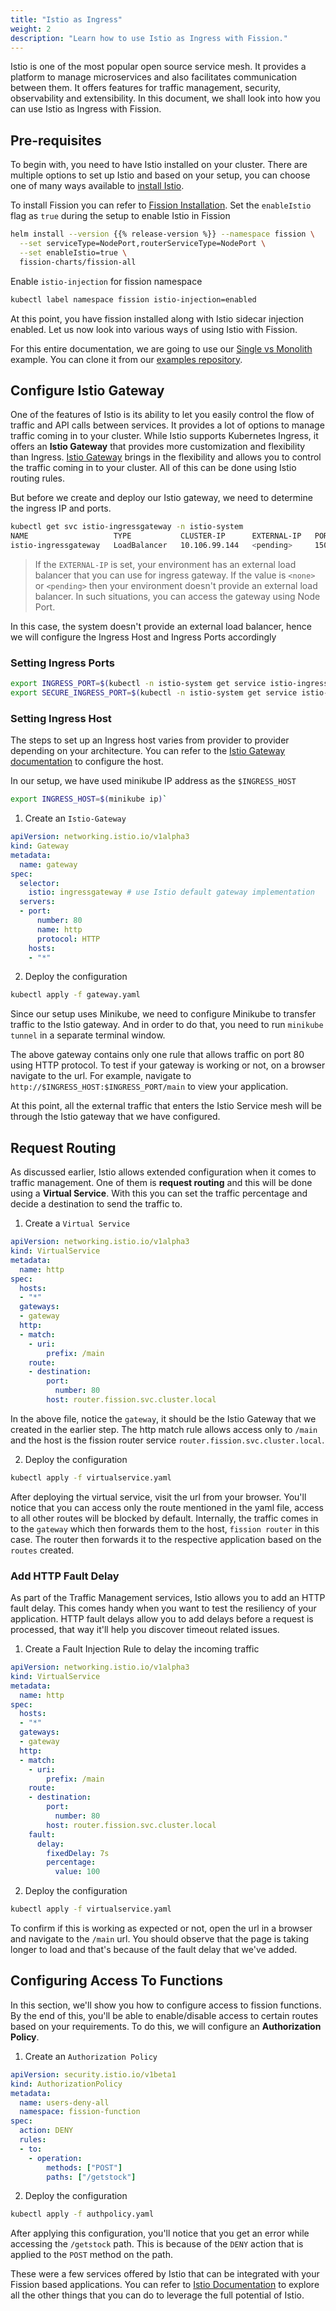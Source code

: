 ```yaml
---
title: "Istio as Ingress"
weight: 2
description: "Learn how to use Istio as Ingress with Fission."
---
```


Istio is one of the most popular open source service mesh.
It provides a platform to manage microservices and also facilitates communication between them.
It offers features for traffic management, security, observability and extensibility.
In this document, we shall look into how you can use Istio as Ingress with Fission.

## Pre-requisites

To begin with, you need to have Istio installed on your cluster.
There are multiple options to set up Istio and based on your setup, you can choose one of many ways available to [install Istio](https://istio.io/latest/docs/setup/install/).

To install Fission you can refer to [Fission Installation](/docs/installation).
Set the `enableIstio` flag as `true` during the setup to enable Istio in Fission

```bash
helm install --version {{% release-version %}} --namespace fission \
  --set serviceType=NodePort,routerServiceType=NodePort \
  --set enableIstio=true \
  fission-charts/fission-all
```

Enable `istio-injection` for fission namespace

```bash
kubectl label namespace fission istio-injection=enabled
```

At this point, you have fission installed along with Istio sidecar injection enabled.
Let us now look into various ways of using Istio with Fission.

For this entire documentation, we are going to use our [Single vs Monolith](https://fission.io/blog/single-or-monolith-serverless-functions-what-should-you-choose/) example.
You can clone it from our [examples repository](https://github.com/fission/examples/tree/main/python/SinglevsMonolith).

## Configure Istio Gateway

One of the features of Istio is its ability to let you easily control the flow of traffic and API calls between services.
It provides a lot of options to manage traffic coming in to your cluster.
While Istio supports Kubernetes Ingress, it offers an **Istio Gateway** that provides more customization and flexibility than Ingress.
[Istio Gateway](https://istio.io/latest/docs/tasks/traffic-management/ingress/ingress-control/) brings in the flexibility and allows you to control the traffic coming in to your cluster.
All of this can be done using Istio routing rules.

But before we create and deploy our Istio gateway, we need to determine the ingress IP and ports.

```bash
kubectl get svc istio-ingressgateway -n istio-system
NAME                   TYPE           CLUSTER-IP      EXTERNAL-IP   PORT(S)                                      AGE
istio-ingressgateway   LoadBalancer   10.106.99.144   <pending>     15021:30487/TCP,80:31638/TCP,443:32533/TCP   5d3h
```

> If the `EXTERNAL-IP` is set, your environment has an external load balancer that you can use for ingress gateway. If the value is `<none>` or `<pending>` then your environment doesn't provide an external load balancer. In such situations, you can access the gateway using Node Port.

In this case, the system doesn't provide an external load balancer, hence we will configure the Ingress Host and Ingress Ports accordingly

### Setting Ingress Ports

```bash
export INGRESS_PORT=$(kubectl -n istio-system get service istio-ingressgateway -o jsonpath='{.spec.ports[?(@.name=="http2")].nodePort}')
export SECURE_INGRESS_PORT=$(kubectl -n istio-system get service istio-ingressgateway -o jsonpath='{.spec.ports[?(@.name=="https")].nodePort}')
```

### Setting Ingress Host

The steps to set up an Ingress host varies from provider to provider depending on your architecture.
You can refer to the [Istio Gateway documentation](https://istio.io/latest/docs/tasks/traffic-management/ingress/ingress-control/#determining-the-ingress-ip-and-ports) to configure the host.

In our setup, we have used minikube IP address as the `$INGRESS_HOST`

```bash
export INGRESS_HOST=$(minikube ip)`
```

1. Create an `Istio-Gateway`

```yaml
apiVersion: networking.istio.io/v1alpha3
kind: Gateway
metadata:
  name: gateway
spec:
  selector:
    istio: ingressgateway # use Istio default gateway implementation
  servers:
  - port:
      number: 80
      name: http
      protocol: HTTP
    hosts:
    - "*"
```

2. Deploy the configuration

```bash
kubectl apply -f gateway.yaml
```

Since our setup uses Minikube, we need to configure Minikube to transfer traffic to the Istio gateway.
And in order to do that, you need to run `minikube tunnel` in a separate terminal window.

The above gateway contains only one rule that allows traffic on port 80 using HTTP protocol.
To test if your gateway is working or not, on a browser navigate to the url.
For example, navigate to `http://$INGRESS_HOST:$INGRESS_PORT/main` to view your application.

At this point, all the external traffic that enters the Istio Service mesh will be through the Istio gateway that we have configured.

## Request Routing

As discussed earlier, Istio allows extended configuration when it comes to traffic management.
One of them is **request routing** and this will be done using a **Virtual Service**.
With this you can set the traffic percentage and decide a destination to send the traffic to.

1. Create a `Virtual Service`

```yaml
apiVersion: networking.istio.io/v1alpha3
kind: VirtualService
metadata:
  name: http
spec:
  hosts:
  - "*"
  gateways:
  - gateway
  http:
  - match:
    - uri:
        prefix: /main
    route:
    - destination:
        port:
          number: 80
        host: router.fission.svc.cluster.local
```

In the above file, notice the `gateway`, it should be the Istio Gateway that we created in the earlier step.
The http match rule allows access only to `/main` and the host is the fission router service `router.fission.svc.cluster.local`.


2. Deploy the configuration

```bash
kubectl apply -f virtualservice.yaml
```

After deploying the virtual service, visit the url from your browser.
You'll notice that you can access only the route mentioned in the yaml file, access to all other routes will be blocked by default.
Internally, the traffic comes in to the `gateway` which then forwards them to the host, `fission router` in this case.
The router then forwards it to the respective application based on the `routes` created.

### Add HTTP Fault Delay

As part of the Traffic Management services, Istio allows you to add an HTTP fault delay.
This comes handy when you want to test the resiliency of your application.
HTTP fault delays allow you to add delays before a request is processed, that way it'll help you discover timeout related issues.

1. Create a Fault Injection Rule to delay the incoming traffic

```yaml
apiVersion: networking.istio.io/v1alpha3
kind: VirtualService
metadata:
  name: http
spec:
  hosts:
  - "*"
  gateways:
  - gateway
  http:
  - match:
    - uri:
        prefix: /main
    route:
    - destination:
        port:
          number: 80
        host: router.fission.svc.cluster.local
    fault:
      delay:
        fixedDelay: 7s
        percentage:
          value: 100
```

2. Deploy the configuration

```bash
kubectl apply -f virtualservice.yaml
```

To confirm if this is working as expected or not, open the url in a browser and navigate to the `/main` url.
You should observe that the page is taking longer to load and that's because of the fault delay that we've added.

## Configuring Access To Functions

In this section, we'll show you how to configure access to fission functions.
By the end of this, you'll be able to enable/disable access to certain routes based on your requirements.
To do this, we will configure an **Authorization Policy**.

1. Create an `Authorization Policy`

```yaml
apiVersion: security.istio.io/v1beta1
kind: AuthorizationPolicy
metadata:
  name: users-deny-all
  namespace: fission-function
spec:
  action: DENY
  rules:
  - to:
    - operation:
        methods: ["POST"]
        paths: ["/getstock"]
```

2. Deploy the configuration

```bash
kubectl apply -f authpolicy.yaml
```

After applying this configuration, you'll notice that you get an error while accessing the `/getstock` path.
This is because of the `DENY` action that is applied to the `POST` method on the path.

These were a few services offered by Istio that can be integrated with your Fission based applications.
You can refer to [Istio Documentation](https://istio.io/latest/docs/) to explore all the other things that you can do to leverage the full potential of Istio.